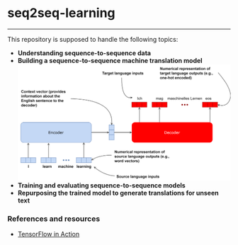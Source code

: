 # seq2seq-learning
---
This repository is supposed to handle the following topics:

- **Understanding sequence-to-sequence data**
- **Building a sequence-to-sequence machine translation model**
![encoder-decoder](plots/enc-dec.svg)
- **Training and evaluating sequence-to-sequence models**
- **Repurposing the trained model to generate translations for unseen text**


### References and resources
- [TensorFlow in Action](https://www.google.de/books/edition/TensorFlow_in_Action/JYyKEAAAQBAJ?hl=en&gbpv=0)